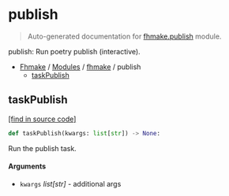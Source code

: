 # publish

> Auto-generated documentation for [fhmake.publish](../../fhmake/publish.py) module.

publish: Run poetry publish (interactive).

- [Fhmake](../README.md#fhmake-index) / [Modules](../README.md#fhmake-modules) / [fhmake](index.md#fhmake) / publish
    - [taskPublish](#taskpublish)

## taskPublish

[[find in source code]](../../fhmake/publish.py#L10)

```python
def taskPublish(kwargs: list[str]) -> None:
```

Run the publish task.

#### Arguments

- `kwargs` *list[str]* - additional args
